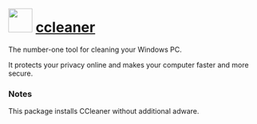 ﻿# <img src="https://cdn.jsdelivr.net/gh/chocolatey/chocolatey-coreteampackages@182294b9b95166915fdc2265a90ef37c6b24efd9/icons/ccleaner.png" width="48" height="48"/> [ccleaner](https://chocolatey.org/packages/ccleaner)


The number-one tool for cleaning your Windows PC.

It protects your privacy online and makes your computer faster and more secure.

### Notes

This package installs CCleaner without additional adware.

